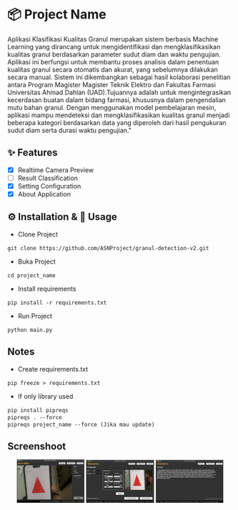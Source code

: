 <!--
 Copyright 2025 ariefsetyonugroho
 
 Licensed under the Apache License, Version 2.0 (the "License");
 you may not use this file except in compliance with the License.
 You may obtain a copy of the License at
 
     https://www.apache.org/licenses/LICENSE-2.0
 
 Unless required by applicable law or agreed to in writing, software
 distributed under the License is distributed on an "AS IS" BASIS,
 WITHOUT WARRANTIES OR CONDITIONS OF ANY KIND, either express or implied.
 See the License for the specific language governing permissions and
 limitations under the License.
-->

# 📦 Project Name  
Aplikasi Klasifikasi Kualitas Granul merupakan sistem berbasis Machine Learning
yang dirancang untuk mengidentifikasi dan mengklasifikasikan kualitas granul
berdasarkan parameter sudut diam dan waktu pengujian. Aplikasi ini berfungsi untuk membantu proses analisis dalam penentuan kualitas granul secara otomatis dan akurat, yang sebelumnya dilakukan secara manual. Sistem ini dikembangkan sebagai hasil kolaborasi penelitian antara Program Magister Magister Teknik Elektro dan Fakultas Farmasi Universitas Ahmad Dahlan (UAD).Tujuannya adalah untuk mengintegrasikan kecerdasan buatan dalam bidang farmasi, khususnya dalam pengendalian mutu bahan granul. Dengan menggunakan model pembelajaran mesin, aplikasi mampu mendeteksi dan mengklasifikasikan kualitas granul menjadi beberapa kategori berdasarkan data yang diperoleh dari hasil pengukuran sudut diam serta durasi waktu pengujian."

## ✨ Features  
- [X] Realtime Camera Preview
- [ ] Result Classification 
- [X] Setting Configuration
- [X] About Application 

## ⚙️ Installation & 🚀 Usage 
- Clone Project
```
git clone https://github.com/ASNProject/granul-detection-v2.git
```
- Buka Project
```
cd project_name
```
- Install requirements
```
pip install -r requirements.txt
```
- Run Project
```
python main.py
```


## Notes
- Create requirements.txt
```
pip freeze > requirements.txt
```

- If only library used
```
pip install pipreqs
pipreqs . --force
pipreqs project_name --force (Jika mau update)
```

## Screenshoot
<p align="center">
  <img src="assets/screenshoot/beranda.png" alt="Preview 1" width="30%" />
  <img src="assets/screenshoot/setting.png" alt="Preview 2" width="30%" />
  <img src="assets/screenshoot/tentang.png" alt="Preview 3" width="30%" />
</p>
